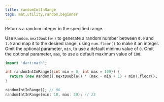 ```yaml
---
title: randomIntInRange
tags: mat,utility,random,beginner
---
```


Returns a random integer in the specified range.

Use `Random.nextDouble()` to generate a random number between `0.0` and `1.0` and map it to the desired range, using `num.floor()` to make it an integer.
Omit the optional parameter, `min`, to use a default minimu value of `0`.
Omit the optional parameter, `max`, to use a default maximum value of `100`.

```dart
import 'dart:math';

int randomIntInRange({int min = 0, int max = 100}) {
  return (new Random().nextDouble() * (max - min + 1) + min).floor();
}
```

```dart
randomIntInRange(); // 90
randomIntInRange(min: 10, max: 30); // 23
```
